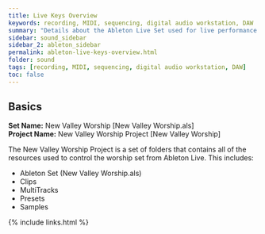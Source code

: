 ```yaml
---
title: Live Keys Overview
keywords: recording, MIDI, sequencing, digital audio workstation, DAW
summary: "Details about the Ableton Live Set used for live performance on the keyboard."
sidebar: sound_sidebar
sidebar_2: ableton_sidebar
permalink: ableton-live-keys-overview.html
folder: sound
tags: [recording, MIDI, sequencing, digital audio workstation, DAW]
toc: false
---
```


## Basics

**Set Name:** New Valley Worship [New Valley Worship.als]  
**Project Name:** New Valley Worship Project [New Valley Worship]  

The New Valley Worship Project is a set of folders that contains all of the resources used to control the worship set from Ableton Live.  This includes:

- Ableton Set (New Valley Worship.als)
- Clips
- MultiTracks
- Presets
- Samples

{% include links.html %}
